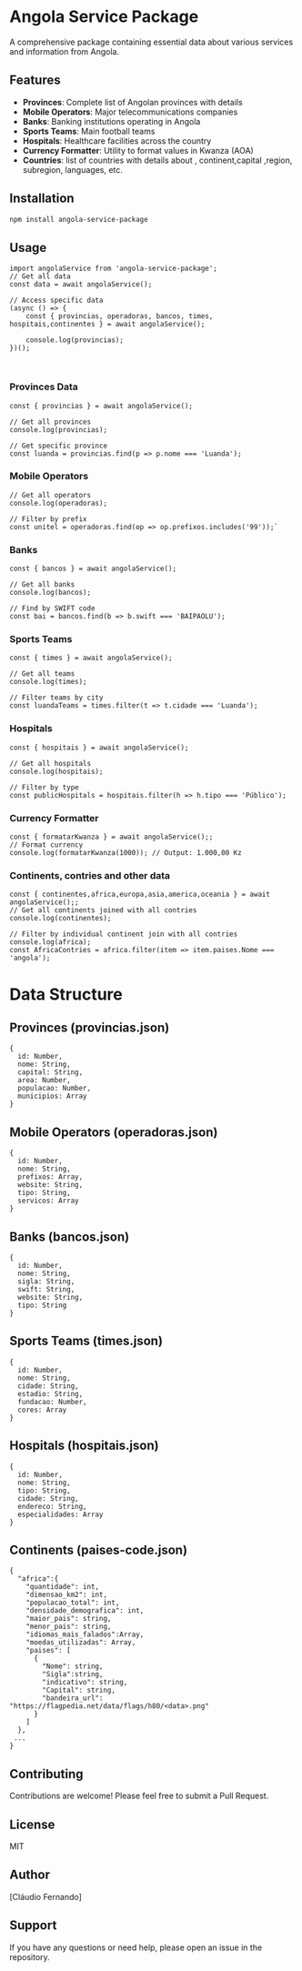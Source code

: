 

# Angola Service Package

A comprehensive package containing essential data about various services and information from Angola.

## Features

- **Provinces**: Complete list of Angolan provinces with details
- **Mobile Operators**: Major telecommunications companies
- **Banks**: Banking institutions operating in Angola
- **Sports Teams**: Main football teams
- **Hospitals**: Healthcare facilities across the country
- **Currency Formatter**: Utility to format values in Kwanza (AOA)
- **Countries**: list of countries with details about , continent,capital ,region, subregion, languages, etc.

## Installation

```bash
npm install angola-service-package

```
## Usage

```
import angolaService from 'angola-service-package';
// Get all data
const data = await angolaService();

// Access specific data
(async () => {
    const { provincias, operadoras, bancos, times, hospitais,continentes } = await angolaService();

    console.log(provincias);
})();



```
### Provinces Data

```
const { provincias } = await angolaService();

// Get all provinces
console.log(provincias);

// Get specific province
const luanda = provincias.find(p => p.nome === 'Luanda');
```
### Mobile Operators

```const { operadoras } = await angolaService();
// Get all operators
console.log(operadoras);

// Filter by prefix
const unitel = operadoras.find(op => op.prefixos.includes('99'));`

```
### Banks

```
const { bancos } = await angolaService();

// Get all banks
console.log(bancos);

// Find by SWIFT code
const bai = bancos.find(b => b.swift === 'BAIPAOLU');

```
### Sports Teams

```
const { times } = await angolaService();

// Get all teams
console.log(times);

// Filter teams by city
const luandaTeams = times.filter(t => t.cidade === 'Luanda');

```
### Hospitals
```
const { hospitais } = await angolaService();

// Get all hospitals
console.log(hospitais);

// Filter by type
const publicHospitals = hospitais.filter(h => h.tipo === 'Público');

```

### Currency Formatter

```
const { formatarKwanza } = await angolaService();;
// Format currency
console.log(formatarKwanza(1000)); // Output: 1.000,00 Kz

```
### Continents, contries and other data

```
const { continentes,africa,europa,asia,america,oceania } = await angolaService();;
// Get all continents joined with all contries
console.log(continentes);

// Filter by individual continent join with all contries 
console.log(africa);
const AfricaContries = africa.filter(item => item.paises.Nome === 'angola');

```

# Data Structure
## Provinces (provincias.json)
```
{
  id: Number,
  nome: String,
  capital: String,
  area: Number,
  populacao: Number,
  municipios: Array
}
```
## Mobile Operators (operadoras.json)
```
{
  id: Number,
  nome: String,
  prefixos: Array,
  website: String,
  tipo: String,
  servicos: Array
}
```
## Banks (bancos.json)
```
{
  id: Number,
  nome: String,
  sigla: String,
  swift: String,
  website: String,
  tipo: String
}
```

## Sports Teams (times.json)
```
{
  id: Number,
  nome: String,
  cidade: String,
  estadio: String,
  fundacao: Number,
  cores: Array
}
```
## Hospitals (hospitais.json)
```
{
  id: Number,
  nome: String,
  tipo: String,
  cidade: String,
  endereco: String,
  especialidades: Array
}
```
	
## Continents (paises-code.json)
```
{
  "africa":{
    "quantidade": int,
    "dimensao_km2": int,
    "populacao_total": int,
    "densidade_demografica": int,
    "maior_pais": string,
    "menor_pais": string,
    "idiomas_mais_falados":Array,
    "moedas_utilizadas": Array,
    "paises": [
      {
        "Nome": string,
        "Sigla":string,
        "indicativo": string,
        "Capital": string,
        "bandeira_url": "https://flagpedia.net/data/flags/h80/<data>.png"
      }
    ]
  },
 ...
}
```
	


## Contributing
Contributions are welcome! Please feel free to submit a Pull Request.

## License
MIT

## Author
[Cláudio Fernando]

## Support
If you have any questions or need help, please open an issue in the repository.